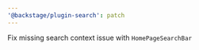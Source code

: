```yaml
---
'@backstage/plugin-search': patch
---
```


Fix missing search context issue with `HomePageSearchBar`
